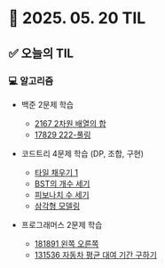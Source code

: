# 📅 2025. 05. 20 TIL

## ✅ 오늘의 TIL

### 💻 알고리즘

- 백준 2문제 학습  
  - [2167 2차원 배열의 합](https://www.acmicpc.net/problem/2167)  
  - [17829 222-풀링](https://www.acmicpc.net/problem/17829)

- 코드트리 4문제 학습 (DP, 조합, 구현)  
  - [타일 채우기 1](https://www.codetree.ai/ko/trails/complete/curated-cards/intro-dp-modeling-tile1)  
  - [BST의 개수 세기](https://www.codetree.ai/ko/trails/complete/curated-cards/challenge-number-of-bst)  
  - [피보나치 수 세기](https://www.codetree.ai/ko/trails/complete/curated-cards/test-dp-number-fibbo)  
  - [삼각형 모델링](https://www.codetree.ai/ko/trails/complete/curated-cards/intro-dp-modeling-triangle)

- 프로그래머스 2문제 학습  
  - [181891 왼쪽 오른쪽](https://school.programmers.co.kr/learn/courses/30/lessons/181891)  
  - [131536 자동차 평균 대여 기간 구하기](https://school.programmers.co.kr/learn/courses/30/lessons/131536)
